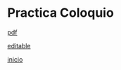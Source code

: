 # Practica Coloquio
[pdf](pdf/practicaColoquio.pdf)

[editable](https://jamboard.google.com/d/1y23oMwzyTbWFrTutKD2X5BEyg7neB595uQg4XuPz9QU/edit?usp=sharing)

[inicio](../README.md)
